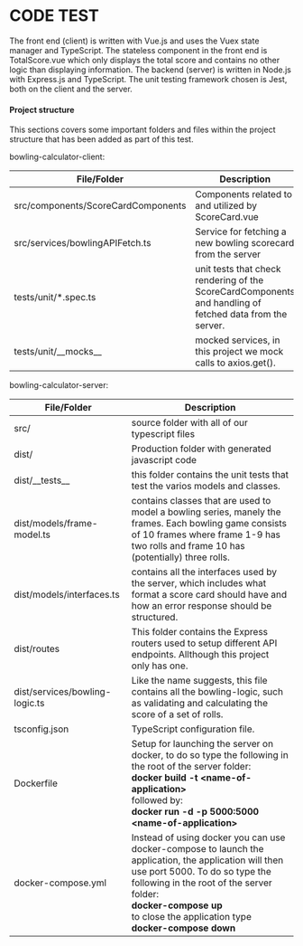 # **CODE TEST**

The front end (client) is written with Vue.js and uses the Vuex state manager and TypeScript. The stateless component in the front end is TotalScore.vue which only displays the total score and contains no other logic than displaying information. The backend (server) is written in Node.js with Express.js and TypeScript. The unit testing framework chosen is Jest, both on the client and the server.

#### Project structure

This sections covers some important folders and files within the project structure that has been added as part of this test.

bowling-calculator-client:

| File/Folder                        | Description                                                  |
| ---------------------------------- | ------------------------------------------------------------ |
| src/components/ScoreCardComponents | Components related to and utilized by ScoreCard.vue          |
| src/services/bowlingAPIFetch.ts    | Service for fetching a new bowling scorecard from the server |
| tests/unit/*.spec.ts               | unit tests that check rendering of the ScoreCardComponents and handling of fetched data from the server. |
| tests/unit/\_\_mocks\_\_           | mocked services, in this project we mock calls to axios.get(). |

bowling-calculator-server:

| File/Folder                    | Description                                                  |
| ------------------------------ | ------------------------------------------------------------ |
| src/                           | source folder with all of our typescript files               |
| dist/                          | Production folder with generated javascript code             |
| dist/\_\_tests\_\_             | this folder contains the unit tests that test the varios models and classes. |
| dist/models/frame-model.ts     | contains classes that are used to model a bowling series, manely the frames. Each bowling game consists of 10 frames where frame 1-9 has two rolls and frame 10 has (potentially) three rolls. |
| dist/models/interfaces.ts      | contains all the interfaces used by the server, which includes what format a score card should have and how an error response should be structured. |
| dist/routes                    | This folder contains the Express routers used to setup different API endpoints. Allthough this project only has one. |
| dist/services/bowling-logic.ts | Like the name suggests, this file contains all the bowling-logic, such as validating and calculating the score of a set of rolls. |
| tsconfig.json                  | TypeScript configuration file.                               |
| Dockerfile                     | Setup for launching the server on docker, to do so type the following in the root of the server folder: <br />**docker build -t \<name-of-application\>**  <br />followed by:<br />**docker run -d -p 5000:5000 <name-of-application\>** |
| docker-compose.yml             | Instead of using docker you can use docker-compose to launch the application, the application will then use port 5000. To do so type the following in the root of the server folder:<br />**docker-compose up**<br />to close the application type<br />**docker-compose down** |
